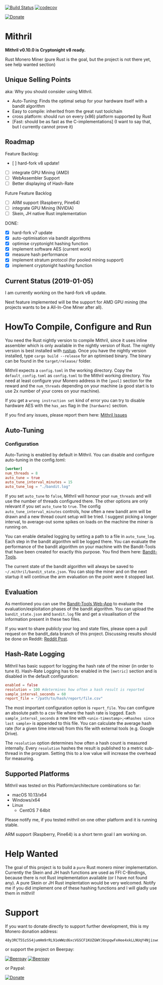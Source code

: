 [![Build Status](https://travis-ci.org/Ragnaroek/mithril.svg?branch=master)](https://travis-ci.org/Ragnaroek/mithril)
[![codecov](https://codecov.io/gh/Ragnaroek/mithril/branch/master/graph/badge.svg)](https://codecov.io/gh/Ragnaroek/mithril)

[![Donate](https://img.shields.io/badge/Donate-PayPal-green.svg)](https://www.paypal.com/cgi-bin/webscr?cmd=_s-xclick&hosted_button_id=A24SWQT3P5DY2&source=url)

# Mithril

**Mithril v0.10.0 is Cryptonight v8 ready.**

Rust Monero Miner (pure Rust is the goal, but the project is not there yet, see help wanted section)

## Unique Selling Points

aka: Why you should consider using Mithril.

- Auto-Tuning: Finds the optimal setup for your hardware itself with a bandit algorithm
- Easy to compile: inherited from the great rust toolchain
- cross platform: should run on every (x86) platform supported by Rust
- [Fast: should be as fast as the C-implementations] (I want to say that, but I currently cannot prove it)

## Roadmap

Feature Backlog:
- [ ] hard-fork v8 update!
- [ ] integrate GPU Mining  (AMD)
- [ ] WebAssembler Support
- [ ] Better displaying of Hash-Rate

Future Feature Backlog

- [ ] ARM support (Raspberry, Pine64)
- [ ] integrate GPU Mining (NVIDIA)
- [ ] Skein, JH native Rust implementation

DONE:
- [x] hard-fork v7 update
- [x] auto-optimisation via bandit algorithms
- [x] optimise cryptonight hashing function
- [x] implement software AES (current work)
- [x] measure hash performance
- [x] implement stratum protocol (for pooled mining support)
- [x] implement cryptonight hashing function

## Current Status (2019-01-05)

I am currently working on the hard-fork v8 update.

Next feature implemented will be the support for AMD GPU mining (the projects wants to be a All-In-One Miner after all).

# HowTo Compile, Configure and Run

You need the Rust nightly version to compile Mithril, since it uses inline assembler which is only available
in the nightly version of Rust. The nightly version is best installed with [rustup](https://www.rustup.rs/).
Once you have the nightly version installed, type `cargo build --release` for an optimised binary.
The binary can be found in the `target/release/` folder.

Mithril expects a `config.toml` in the working directory. Copy the `default_config.toml` as `config.toml` to the Mithril
working directory. You need at least configure your Monero address in the `[pool]` section for the reward and the `num_threads` depending on your machine (a good start is to use 2x number of your cores on your machine).

If you get a `wrong instruction set` kind of error you can try to disable hardware AES with the `has_aes` flag in the
`[hardware]` section.

If you find any issues, please report them here: [Mithril Issues](https://github.com/Ragnaroek/mithril/issues)

## Auto-Tuning

### Configuration

Auto-Tuning is enabled by default in Mithril. You can disable and configure auto-tuning in the config.toml:

```toml
[worker]
num_threads = 8
auto_tune = true
auto_tune_interval_minutes = 15
auto_tune_log = "./bandit.log"
```

If you set `auto_tune` to `false`, Mithril will honour your `num_threads` and will use the number of threads configured
there. The other options are only relevant if you set `auto_tune` to `true`. The config `auto_tune_interval_minutes` controls, how often a new bandit arm will be drawn and a new thread count setup will be tried. I suggest picking a longer interval, to average-out some spikes on loads on the machine the miner is running on.

You can enable detailed logging by setting a path to a file in `auto_tune_log`. Each step in the bandit algorithm
will be logged there. You can evaluate the performance of the bandit algorithm on your machine with the Bandit-Tools that have been created for exactly this purpose. You find them here: [Bandit-Tools](https://github.com/Ragnaroek/bandit-tools).

The current state of the bandit algorithm will always be saved to `~/.mithril/bandit_state.json`.
You can stop the miner and on the next startup it will continue the arm evaluation on the point were it stopped last.

## Evaluation

As mentioned you can use the [Bandit-Tools Web-App](https://ragnaroek.github.io/bandit-tools/) to evaluate
the evaluation/exploitation phases of the bandit algorithm. You can upload the `bandit_state.json` and `bandit.log`
file and get a visualisation of the information present in these two files.

If you want to share publicly your log and state files, please open a pull request on the bandit_data branch of this project. Discussing results should be done on Reddit: [Reddit Post](https://www.reddit.com/r/MoneroMining/comments/8vp873/mithril_miner_and_autotuning_with_a/).

## Hash-Rate Logging

Mithril has basic support for logging the hash rate of the miner (in order to tune it). Hash-Rate Logging has to be
enabled in the `[metric]` section and is disabled in the default configuration:

```toml
enabled = false
resolution = 100 #determines how often a hash result is reported
sample_interval_seconds = 60
report_file = "/path/to/hash/report/file.csv"
```
The most important configuration option is `report_file`. You can configure an absolute path to a csv file where the hash rate is logged. Each `sample_interval_seconds` a new line with `<unix-timestamp>;<#hashes since last sample>` is appended to this file. You can calculate the average hash rate (for a given time interval) from this file with external tools (e.g. Google Drive).

The `resolution` option determines how often a hash count is measured internally. Every `resolution` hashes the result is published to a metric sub-thread in the program. Setting this to a low value will increase the overhead for measuring.

## Supported Platforms
Mithril was tested on this Platform/architecture combinations so far:
- macOS 10.13/x64
- Windows/x64
- Linux
  - CentOS 7 64bit

Please notify me, if you tested mithril on one other platform and it is running stable.

ARM support (Raspberry, Pine64) is a short term goal I am working on.

# Help Wanted

The goal of this project is to build a `pure` Rust monero miner implementation. Currently the
Skein and JH hash functions are used as FFI C-Bindings, because there is not Rust implementation available (or I have not found any). A pure Skein or JH Rust implentation would be very welcomed. Notify me if you did implement one of these hashing
functions and I will gladly use them in mithril!

# Support

If you want to donate directly to support further development, this is my Monero donation address:
```
48y3RCT5SzSS4jumHm9rRL91eWWzd6xcVGSCF1KUZGWYJ6npqwFxHee4xkLLNUqY4NjiswdJhxFALeRqzncHoToeJMg2bhL
```

or support the project on Beerpay:

[![Beerpay](https://beerpay.io/Ragnaroek/mithril/badge.svg?style=beer-square)](https://beerpay.io/Ragnaroek/mithril)  [![Beerpay](https://beerpay.io/Ragnaroek/mithril/make-wish.svg?style=flat-square)](https://beerpay.io/Ragnaroek/mithril?focus=wish)

or Paypal:

[![Donate](https://img.shields.io/badge/Donate-PayPal-green.svg)](https://www.paypal.com/cgi-bin/webscr?cmd=_s-xclick&hosted_button_id=A24SWQT3P5DY2&source=url)
